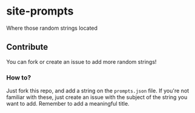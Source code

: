 # site-prompts
Where those random strings located

## Contribute
You can fork or create an issue to add more random strings!

### How to?
Just fork this repo, and add a string on the `prompts.json` file. If you're not familiar with these, just create an issue with the subject of the string you want to add. Remember to add a meaningful title.
